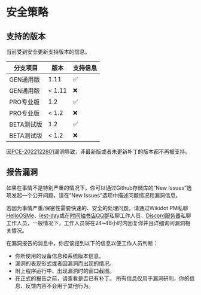 # 安全策略

## 支持的版本

当前受到安全更新支持版本的信息。

| 分支项目   | 版本     | 支持信息            |
| --------- | -------- | ------------------ |
| GEN通用版  | 1.11     | :white_check_mark: |
| GEN通用版  | < 1.11   | :x:                |
| PRO专业版  | 1.2      | :white_check_mark: |
| PRO专业版  | < 1.2    | :x:                |
| BETA测试版 | 1.2      | :white_check_mark: |
| BETA测试版 | < 1.2    | :x:                |

因[PCE-2022122801](https://github.com/TimeLine-Bookstore/Py-crawler/issues/10)漏洞导致，非最新版或者未更新补丁的版本都不再被支持。

## 报告漏洞

如果在事情不是特别严重的情况下，你可以通过Github存储库的“New Issues”选项发起一个公开问题，请在“New Issues”选项中描述问题情况和漏洞信息。

若因为事情严重/保密性需要快速的、安全的处理问题，请通过Wikidot PM私聊[HelloOSMe](http://www.wikidot.com/account/messages#/new/8288810)、[lest-day](http://www.wikidot.com/account/messages#/new/7850356)或在[时间轴书店QQ群](https://jq.qq.com/?_wv=1027&k=jyuEp0Hv)私聊工作人员、[Discord服务器](https://discord.com/channels/1055674053698011246/1055684593602269214)私聊工作人员，一般情况下，工作人员将在24~48小时内回复你并且详细询问漏洞相关情况。

在漏洞报告的消息中，你应该提到以下的信息以便工作人员判断：
* 你所使用的设备信息和系统版本信息。
* 漏洞的表现形式或者因漏洞而出现的情况。
* 附上程序运行中、出现漏洞时的窗口截图。
* 在正式的报告之前，请查看是否已有补丁。
所有信息仅用于漏洞研判，你的信息、反馈内容不会用于其他行为。
